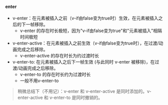 #### enter
* v-enter：在元素被插入之前（v-if由false变为true时）生效，在元素被插入之后的下一帧移除。
    * v-enter 的存在时长极短，因为"v-if由false变为true"和"元素被插入"相隔时间极短
* v-enter-active：在元素被插入之前生效（v-if由false变为true时），在过渡/动画完成之后移除。
    * v-enter-active 的存在时长为约过渡时长
* v-enter-to: 在元素被插入之后下一帧生效 (与此同时 v-enter 被移除)，在过渡/动画完成之后移除。
    * v-enter-to 的存在时长约为过渡时长
    * 一般不用v-enter-to
> 稍微总结下（不用记）：v-enter 和 v-enter-active 是同时添加的。v-enter-active 和 v-enter-to 是同时撤销的。
